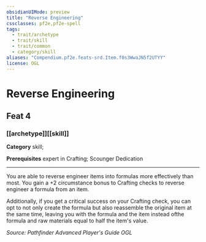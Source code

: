 ```yaml
---
obsidianUIMode: preview
title: "Reverse Engineering"
cssclasses: pf2e,pf2e-spell
tags:
  - trait/archetype
  - trait/skill
  - trait/common
  - category/skill
aliases: "Compendium.pf2e.feats-srd.Item.f0s3WwaJN5f2UTYY"
license: OGL
---
```

# Reverse Engineering
## Feat 4
### [[archetype]][[skill]]

**Category** skill; 



**Prerequisites** expert in Crafting; Scounger Dedication
* * *
You are able to reverse engineer items into formulas more effectively than most. You gain a +2 circumstance bonus to Crafting checks to reverse engineer a formula from an item.

Additionally, if you get a critical success on your Crafting check, you can opt to not only create the formula but also reassemble the original item at the same time, leaving you with the formula and the item instead ofthe formula and raw materials equal to half the item's value.

*Source: Pathfinder Advanced Player's Guide*
*OGL*
